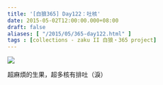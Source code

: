```yaml
---
title: '[白狼365] Day122：吐核'
date: 2015-05-02T12:00:00.000+08:00
draft: false
aliases: [ "/2015/05/365-day122.html" ]
tags : [collections - zaku II 白狼・365 project]
---
```


[![](https://farm9.staticflickr.com/8847/17312509866_491d6fe8e1_z.jpg)](https://farm9.staticflickr.com/8847/17312509866_491d6fe8e1_z.jpg)

超麻煩的生果，超多核有排吐（淚）